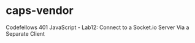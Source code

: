# caps-vendor
Codefellows 401 JavaScript - Lab12: Connect to a Socket.io Server Via a Separate Client
